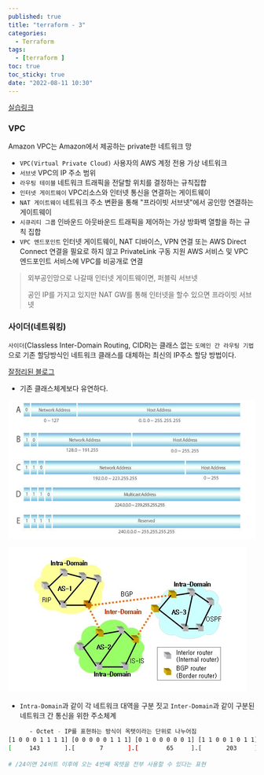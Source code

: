 ```yaml
---
published: true
title: "terraform - 3"
categories:
  - Terraform 
tags:
  - [terraform ]
toc: true
toc_sticky: true
date: "2022-08-11 10:30"
---
```


[실습링크](https://terraform101.inflearn.devopsart.dev/preparation/aws-configure/)

### VPC

Amazon VPC는 Amazon에서 제공하는 private한 네트워크 망

* `VPC(Virtual Private Cloud)` 사용자의 AWS 계정 전용 가상 네트워크
* `서브넷` VPC의 IP 주소 범위
* `라우팅 테이블` 네트워크 트래픽을 전달할 위치를 결정하는 규칙집합
* `인터넷 게이트웨이` VPC리소스와 인터넷 통신을 연결하는 게이트웨이
* `NAT 게이트웨이` 네트워크 주소 변환을 통해 "프라이빗 서브넷"에서 공인망 연결하는 게이트웨이
* `시큐리티 그룹` 인바운드 아웃바운드 트래픽을 제어하는 가상 방화벽 열할을 하는 규칙 집합
* `VPC 엔드포인트` 인터넷 게이트웨이, NAT 디바이스, VPN 연결 또는 AWS Direct Connect 연결을 필요로 하지 않고 PrivateLink 구동 지원 AWS 서비스 및 VPC 엔드포인트 서비스에 VPC를 비공개로 연결

> 외부공인망으로 나갈때 인터넷 게이트웨이면, 퍼블릭 서브넷
>
> 공인 IP를 가지고 있지만 NAT GW를 통해 인터넷을 할수 있으면 프라이빗 서브넷

### 사이더(네트워킹)

`사이더`(Classless Inter-Domain Routing, CIDR)는 클래스 없는 `도메인 간 라우팅 기법`으로 기존 할당방식인 네트워크 클래스를 대체하는 최신의 IP주소 할당 방법이다.

[잘정리된 블로그](https://kim-dragon.tistory.com/154)

* 기존 클래스체계보다 유연하다.

![image-20220812114812067](../../assets/images/posts/2022-08-12-post-terraform-3/image-20220812114812067.png)

![image-20220812115049696](../../assets/images/posts/2022-08-12-post-terraform-3/image-20220812115049696.png)

* `Intra-Domain`과 같이 각 네트워크 대역을 구분 짓고 `Inter-Domain`과 같이 구분된 네트워크 간 통신을 위한 주소체계

```bash
      - Octet - IP를 표현하는 방식이 옥텟이라는 단위로 나누어짐 
[1 0 0 0 1 1 1 1] [0 0 0 0 0 1 1 1] [0 1 0 0 0 0 0 1] [1 1 0 0 1 0 1 1]
[     143       ].[       7       ].[        65     ].[       203     ]

# /24이면 24비트 이후에 오는 4번째 옥텟을 전부 사용할 수 있다는 표현
```

